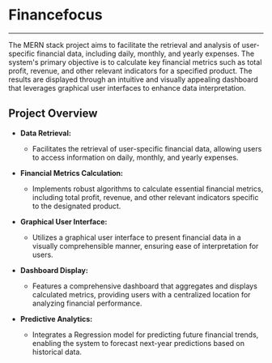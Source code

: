 # Financefocus


---

The MERN stack project aims to facilitate the retrieval and analysis of user-specific financial data, including daily, monthly, and yearly expenses. The system's primary objective is to calculate key financial metrics such as total profit, revenue, and other relevant indicators for a specified product. The results are displayed through an intuitive and visually appealing dashboard that leverages graphical user interfaces to enhance data interpretation.




## Project Overview

- **Data Retrieval:**
  - Facilitates the retrieval of user-specific financial data, allowing users to access information on daily, monthly, and yearly expenses.

- **Financial Metrics Calculation:**
  - Implements robust algorithms to calculate essential financial metrics, including total profit, revenue, and other relevant indicators specific to the designated product.

- **Graphical User Interface:**
  - Utilizes a graphical user interface to present financial data in a visually comprehensible manner, ensuring ease of interpretation for users.

- **Dashboard Display:**
  - Features a comprehensive dashboard that aggregates and displays calculated metrics, providing users with a centralized location for analyzing financial performance.

- **Predictive Analytics:**
  - Integrates a Regression model for predicting future financial trends, enabling the system to forecast next-year predictions based on historical data.



